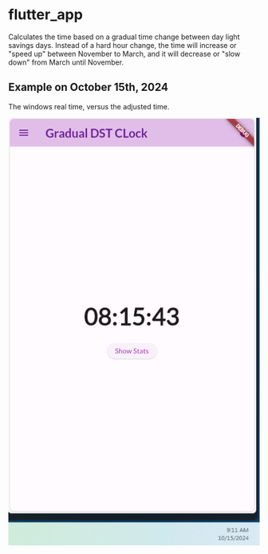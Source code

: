 # flutter_app

Calculates the time based on a gradual time change between day light savings days.
Instead of a hard hour change, the time will increase or "speed up" between November to March, and it will decrease or "slow down" from March until November.

## Example on October 15th, 2024

The windows real time, versus the adjusted time.

![Alt text](/adjusted_time.png)
